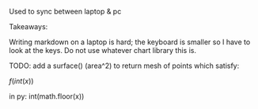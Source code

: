 Used to sync between laptop & pc

Takeaways:

Writing markdown on a laptop is hard; the keyboard is smaller so I have to look at the keys.
Do not use whatever chart library this is. 


TODO:
add a surface() (area^2) to return mesh of points which satisfy:

$f(int(x))$

in py:
  int(math.floor(x))
